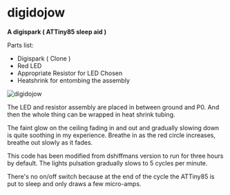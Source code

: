 # digidojow
**A digispark ( ATTiny85 sleep aid )**  

Parts list:  
* Digispark ( Clone ) 
* Red LED  
* Appropriate Resistor for LED Chosen
* Heatshrink for entombing the assembly

![digidojow](https://raw.githubusercontent.com/Crysknife007/digidojow/main/digidojow.jpg)

The LED and resistor assembly are placed in between ground and P0. And then the whole thing can be wrapped in heat shrink tubing.

The faint glow on the ceiling fading in and out and gradually slowing down is quite soothing in my experience. Breathe in as the red circle increases, breathe out slowly as it fades.

This code has been modified from dshiffmans version to run for three hours by default. The lights pulsation gradually slows to 5 cycles per minute.

There's no on/off switch because at the end of the cycle the ATTiny85 is put to sleep and only draws a few micro-amps.
